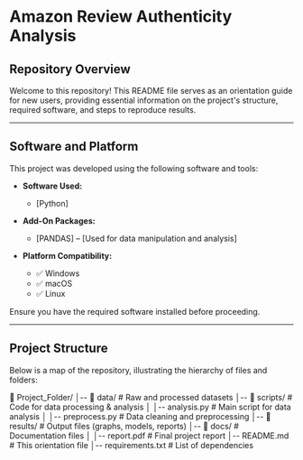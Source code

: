 # Amazon Review Authenticity Analysis

## Repository Overview
Welcome to this repository! This README file serves as an orientation guide for new users, providing essential information on the project's structure, required software, and steps to reproduce results.

---

## Software and Platform  
This project was developed using the following software and tools:

- **Software Used:**  
  - [Python]   
  
- **Add-On Packages:**  
  - [PANDAS] – [Used for data manipulation and analysis]  
 
- **Platform Compatibility:**  
  - ✅ Windows  
  - ✅ macOS  
  - ✅ Linux  

Ensure you have the required software installed before proceeding.

---

## Project Structure  
Below is a map of the repository, illustrating the hierarchy of files and folders:

📂 Project_Folder/ │-- 📂 data/ # Raw and processed datasets │-- 📂 scripts/ # Code for data processing & analysis │ │-- analysis.py # Main script for data analysis │ │-- preprocess.py # Data cleaning and preprocessing │-- 📂 results/ # Output files (graphs, models, reports) │-- 📂 docs/ # Documentation files │ │-- report.pdf # Final project report │-- README.md # This orientation file │-- requirements.txt # List of dependencies
